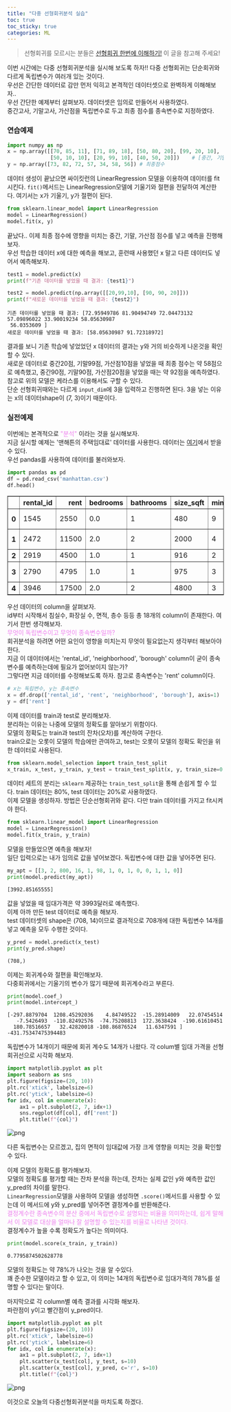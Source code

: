 ```yaml
---
title: "다중 선형회귀분석 실습"
toc: true
toc_sticky: true
categories: ML
---
```


> 선형회귀를 모르시는 분들은 [선형회귀 한번에 이해하기!](https://dongju923.github.io/ml/Linear_Regression/#gsc.tab=0) 이 글을 참고해 주세요!

이번 시간에는 다중 선형회귀분석을 실시해 보도록 하자!! 다중 선형회귀는 단순회귀와 다르게 독립변수가 여러개 있는 것이다.  
우선은 간단한 데이터로 감만 먼저 익히고 본격적인 데이터셋으로 완벽하게 이해해보자..  
우선 간단한 예제부터 살펴보자. 데이터셋은 임의로 만들어서 사용하였다.  
중간고사, 기말고사, 가산점을 독립변수로 두고 최종 점수를 종속변수로 지정하였다.

### 연습예제


```python
import numpy as np
x = np.array([[70, 85, 11], [71, 89, 18], [50, 80, 20], [99, 20, 10], 
              [50, 10, 10], [20, 99, 10], [40, 50, 20]])    # [중간, 기말, 가산점] 점수
y = np.array([73, 82, 72, 57, 34, 58, 56]) # 최종점수
```

데이터 생성이 끝났으면 싸이킷런의 LinearRegression 모델을 이용하여 데이터를 fit시킨다. 
`fit()`메서드는  LinearRegression모델에 기울기와 절편을 전달하여 계산한다. 여기서는 x가 기울기, y가 절편이 된다.



```python
from sklearn.linear_model import LinearRegression
model = LinearRegression()
model.fit(x, y) 
```


끝났다.. 이제 최종 점수에 영향을 미치는 중간, 기말, 가산점 점수를 넣고 예측을 진행해보자.  
우선 학습한 데이터 x에 대한 예측을 해보고, 훈련때 사용했던 x 말고 다른 데이터도 넣어서 예측해보자.


```python
test1 = model.predict(x)
print(f"기존 데이터를 넣었을 때 결과: {test1}")

test2 = model.predict(np.array([[20,99,10], [90, 90, 20]]))
print(f"새로운 데이터를 넣었을 때 결과: {test2}")
```

    기존 데이터를 넣었을 때 결과: [72.95949786 81.90494749 72.04473132 57.09896022 33.90019234 58.05630987
     56.0353609 ]
    새로운 데이터를 넣었을 때 결과: [58.05630987 91.72318972]


결과를 보니 기존 학습에 넣었었던 x 데이터의 결과는 y와 거의 비슷하게 나온것을 확인할 수 있다.  
새로운 데이터로 중간20점, 기말99점, 가산점10점을 넣었을 때 최종 점수는 약 58점으로 예측했고, 중간90점, 기말90점, 가산점20점을 넣었을 때는 약 92점을 예측하였다.  
참고로 위의 모델은 케라스를 이용해서도 구할 수 있다.  
단순 선형회귀때와는 다르게 `input_dim`에 3을 입력하고 진행하면 된다. 3을 넣는 이유는 x의 데이터shape이 (7, 3)이기 때문이다.

### 실전예제

이번에는 본격적으로 <span style=color:violet;>"분석"</span> 이라는 것을 실시해보자.  
지금 실시할 예제는 '맨해튼의 주택임대료' 데이터를 사용한다. 데이터는 [여기](https://github.com/Codecademy/datasets/blob/master/streeteasy/manhattan.csv)에서 받을 수 있다.  
우선 pandas를 사용하여 데이터를 불러와보자.


```python
import pandas as pd
df = pd.read_csv('manhattan.csv')
df.head()
```




<div>
<style scoped>
    .dataframe tbody tr th:only-of-type {
        vertical-align: middle;
    }

    .dataframe tbody tr th {
        vertical-align: top;
    }

    .dataframe thead th {
        text-align: right;
    }
</style>
<table border="1" class="dataframe">
  <thead>
    <tr style="text-align: right;">
      <th></th>
      <th>rental_id</th>
      <th>rent</th>
      <th>bedrooms</th>
      <th>bathrooms</th>
      <th>size_sqft</th>
      <th>min_to_subway</th>
      <th>floor</th>
      <th>building_age_yrs</th>
      <th>no_fee</th>
      <th>has_roofdeck</th>
      <th>has_washer_dryer</th>
      <th>has_doorman</th>
      <th>has_elevator</th>
      <th>has_dishwasher</th>
      <th>has_patio</th>
      <th>has_gym</th>
      <th>neighborhood</th>
      <th>borough</th>
    </tr>
  </thead>
  <tbody>
    <tr>
      <th>0</th>
      <td>1545</td>
      <td>2550</td>
      <td>0.0</td>
      <td>1</td>
      <td>480</td>
      <td>9</td>
      <td>2.0</td>
      <td>17</td>
      <td>1</td>
      <td>1</td>
      <td>0</td>
      <td>0</td>
      <td>1</td>
      <td>1</td>
      <td>0</td>
      <td>1</td>
      <td>Upper East Side</td>
      <td>Manhattan</td>
    </tr>
    <tr>
      <th>1</th>
      <td>2472</td>
      <td>11500</td>
      <td>2.0</td>
      <td>2</td>
      <td>2000</td>
      <td>4</td>
      <td>1.0</td>
      <td>96</td>
      <td>0</td>
      <td>0</td>
      <td>0</td>
      <td>0</td>
      <td>0</td>
      <td>0</td>
      <td>0</td>
      <td>0</td>
      <td>Greenwich Village</td>
      <td>Manhattan</td>
    </tr>
    <tr>
      <th>2</th>
      <td>2919</td>
      <td>4500</td>
      <td>1.0</td>
      <td>1</td>
      <td>916</td>
      <td>2</td>
      <td>51.0</td>
      <td>29</td>
      <td>0</td>
      <td>1</td>
      <td>0</td>
      <td>1</td>
      <td>1</td>
      <td>1</td>
      <td>0</td>
      <td>0</td>
      <td>Midtown</td>
      <td>Manhattan</td>
    </tr>
    <tr>
      <th>3</th>
      <td>2790</td>
      <td>4795</td>
      <td>1.0</td>
      <td>1</td>
      <td>975</td>
      <td>3</td>
      <td>8.0</td>
      <td>31</td>
      <td>0</td>
      <td>0</td>
      <td>0</td>
      <td>1</td>
      <td>1</td>
      <td>1</td>
      <td>0</td>
      <td>1</td>
      <td>Greenwich Village</td>
      <td>Manhattan</td>
    </tr>
    <tr>
      <th>4</th>
      <td>3946</td>
      <td>17500</td>
      <td>2.0</td>
      <td>2</td>
      <td>4800</td>
      <td>3</td>
      <td>4.0</td>
      <td>136</td>
      <td>0</td>
      <td>0</td>
      <td>0</td>
      <td>1</td>
      <td>1</td>
      <td>1</td>
      <td>0</td>
      <td>1</td>
      <td>Soho</td>
      <td>Manhattan</td>
    </tr>
  </tbody>
</table>
</div>



우선 데이터의 column을 살펴보자.  
id부터 시작해서 침실수, 화장실 수, 면적, 층수 등등 총 18개의 column이 존재한다. 여기서 한번 생각해보자.  
<span style="color:violet">무엇이 독립변수이고 무엇이 종속변수일까?</span>  
회귀분석을 하려면 어떤 요인이 영향을 미치는지 무엇이 필요없는지 생각부터 해보아야 한다.  
지금 이 데이터에서는 'rental_id', 'neighborhood', 'borough' column이 굳이 종속변수를 예측하는데에 필요가 없어보이지 않는가?  
그렇다면 지금 데이터를 수정해보도록 하자. 참고로 종속변수는 'rent' column이다.


```python
# x는 독립변수, y는 종속변수
x = df.drop(['rental_id', 'rent', 'neighborhood', 'borough'], axis=1)
y = df['rent']
```

이제 데이터를 train과 test로 분리해보자.  
분리하는 이유는 나중에 모델의 정확도를 알아보기 위함이다.  
모델의 정확도는 train과 test의 잔차(오차)를 계산하여 구한다.  
train으로는 오롯이 모델의 학습에만 관여하고, test는 오롯이 모델의 정확도 확인을 위한 데이터로 사용된다.


```python
from sklearn.model_selection import train_test_split
x_train, x_test, y_train, y_test = train_test_split(x, y, train_size=0.8, test_size=0.2)
```

데이터 세트의 분리는 `sklearn` 제공하는 `train_test_split`을 통해 손쉽게 할 수 있다.
train 데이터는 80%, test 데이터는 20%로 사용하였다.  
이제 모델을 생성하자. 방법은 단순선형회귀와 같다. 다만 train 데이터를 가지고 fit시켜야 한다.


```python
from sklearn.linear_model import LinearRegression
model = LinearRegression()
model.fit(x_train, y_train) 
```



모델을 만들었으면 예측을 해보자!  
일단 입력으로는 내가 임의로 값을 넣어보겠다. 독립변수에 대한 값을 넣어주면 된다.


```python
my_apt = [[3, 2, 800, 16, 1, 98, 1, 0, 1, 0, 0, 1, 1, 0]]
print(model.predict(my_apt))
```

    [3992.85165555]



값을 넣었을 때 임대가격은 약 3993달러로 예측했다.  
이제 아까 만든 test 데이터로 예측을 해보자.  
test 데이터셋의 shape은 (708, 14)이므로 결과적으로 708개에 대한 독립변수 14개를 넣고 예측을 모두 수행한 것이다.


```python
y_pred = model.predict(x_test)
print(y_pred.shape)
```

    (708,)


이제는 회귀계수와 절편을 확인해보자.  
다중회귀에서는 기울기의 변수가 많기 때문에 회귀계수라고 부른다.  


```python
print(model.coef_)
print(model.intercept_)
```

    [-297.8879704  1208.45292036    4.84749522  -15.28914009   22.07454514
       -7.5426493  -110.82492576  -74.75208813  172.3638424  -190.61610451
      180.78516657   32.42820018 -108.86876524   11.6347591 ]
    -431.75347475394483


독립변수가 14개이기 때문에 회귀 계수도 14개가 나왔다. 
각 colum별 임대 가격을 선형 회귀선으로 시각화 해보자.


```python
import matplotlib.pyplot as plt
import seaborn as sns
plt.figure(figsize=(20, 10))
plt.rc('xtick', labelsize=6)
plt.rc('ytick', labelsize=6)
for idx, col in enumerate(x):
    ax1 = plt.subplot(2, 7, idx+1)
    sns.regplot(df[col], df['rent'])
    plt.title(f"{col}")
```


    
![png](/assets/images/regression/mlr1.png)
    


다른 독립변수는 모르겠고, 집의 면적이 임대값에 가장 크게 영향을 미치는 것을 확인할 수 있다.

이제 모델의 정확도를 평가해보자.  
모델의 정확도를 평가할 때는 잔차 분석을 하는데, 잔차는 실제 값인 y와 예측한 값인 y_pred의 차이를 말한다.  
`LinearRegression`모델을 사용하여 모델을 생성하면 `.score()`메서드를 사용할 수 있는데 이 메서드에 y와 y_pred를 넣어주면 결정계수를 반환해준다.  
<span style="color:violet">결정계수란 종속변수의 분산 중에서 독립변수로 설명되는 비율을 의미하는데, 쉽게 말해서 이 모델로 대상을 얼마나 잘 설명할 수 있는지를 비율로 나타낸 것이다.</span>  
결정계수가 높을 수록 정확도가 높다는 의미이다.


```python
print(model.score(x_train, y_train))
```

    0.7795874502628778


모델의 정확도는 약 78%가 나오는 것을 알 수있다.  
꽤 준수한 모델이라고 할 수 있고, 이 의미는 14개의 독립변수로 임대가격의 78%를 설명할 수 있다는 말이다.

마지막으로 각 column별 예측 결과를 시각화 해보자.  
파란점이 y이고 빨간점이 y_pred이다.


```python
import matplotlib.pyplot as plt
plt.figure(figsize=(20, 10))
plt.rc('xtick', labelsize=6)
plt.rc('ytick', labelsize=6)
for idx, col in enumerate(x):
    ax1 = plt.subplot(2, 7, idx+1)
    plt.scatter(x_test[col], y_test, s=10)
    plt.scatter(x_test[col], y_pred, c='r', s=10)
    plt.title(f"{col}")
```


    
![png](/assets/images/regression/mlr2.png)
    


이것으로 오늘의 다중선형회귀분석을 마치도록 하겠다.

